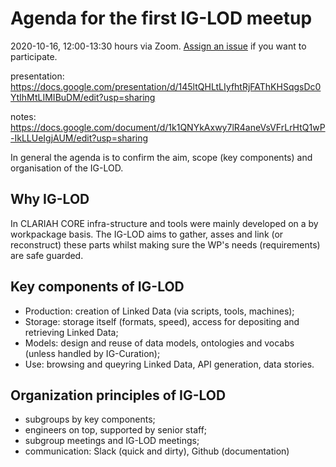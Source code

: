 # Agenda for the first IG-LOD meetup
2020-10-16, 12:00-13:30 hours via Zoom. [Assign an issue](https://github.com/clariah/ig-lod/issues) if you want to participate.

presentation: https://docs.google.com/presentation/d/145ltQHLtLIyfhtRjFAThKHSqgsDc0YtIhMtLIMIBuDM/edit?usp=sharing

notes: https://docs.google.com/document/d/1k1QNYkAxwy7lR4aneVsVFrLrHtQ1wP-IkLLUeIgjAUM/edit?usp=sharing


In general the agenda is to confirm the aim, scope (key components) and organisation of the IG-LOD.

## Why IG-LOD
In CLARIAH CORE infra-structure and tools were mainly developed on a by workpackage basis. The IG-LOD aims to gather, asses and link (or reconstruct) these parts whilst making sure the WP's needs (requirements) are safe guarded. 

## Key components of IG-LOD
- Production: creation of Linked Data (via scripts, tools, machines);
- Storage: storage itself (formats, speed), access for depositing and retrieving Linked Data;
- Models: design and reuse of data models, ontologies and vocabs (unless handled by IG-Curation);
- Use: browsing and queyring Linked Data, API generation, data stories.

## Organization principles of IG-LOD
- subgroups by key components;
- engineers on top, supported by senior staff;
- subgroup meetings and IG-LOD meetings;
- communication: Slack (quick and dirty), Github (documentation)
